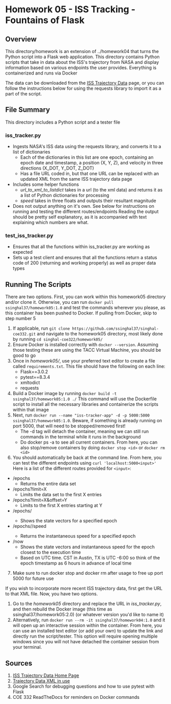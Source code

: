 # Homework 05 - ISS Tracking - Fountains of Flask

## Overview
This directory/homework is an extension of ../homework04 that turns the Python script into a Flask web application. This directory contains Python scripts that take in data about the ISS's trajectory from NASA and display information based on various endpoints the user provides. Everything is containerized and runs via Docker

The data can be downloaded from the [ISS Trajectory Data](https://spotthestation.nasa.gov/trajectory_data.cfm) page, or you can follow the instructions below for using the requests library to import it as a part of the script.

## File Summary
This directory includes a Python script and a tester file
### iss\_tracker.py
- Ingests NASA's ISS data using the requests library, and converts it to a list of dictionaries
    - Each of the dictionaries in this list are one epoch, containing an epoch date and timestamp, a position (X, Y, Z), and velocity in three directions (X_DOT, Y_DOT, Z_DOT)
    - Has a file URL coded in, but that one URL can be replaced with an updated XML from the same ISS trajectory data page
- Includes some helper functions
    - *url\_to\_xml\_to\_listdict* takes in a url (to the xml data) and returns it as a list of Python dictionaries for processing
    - *speed* takes in three floats and outputs their resultant magnitude
- Does not output anything on it's own. See below for instructions on running and testing the different routes/endpoints
    Reading the output should be pretty self explanatory, as it is accompanied with text explaining which numbers are what.

### test\_iss\_tracker.py
- Ensures that all the functions within iss\_tracker.py are working as expected
- Sets up a test client and ensures that all the functions return a status code of 200 (returning and working properly) as well as proper data types


## Running The Scripts

There are two options. First, you can work within this homework05 directory and/or clone it. Otherwise, you can run `docker pull ssinghal37/homework05:1.0` and test the commands wherever you please, as this container has been pushed to Docker. If pulling from Docker, skip to step number 5

1. If applicable, run `git clone https://github.com/ssinghal37/singhal-coe332.git` and navigate to the homework05 directory, most likely done by running `cd singhal-coe322/homework05/`
2. Ensure Docker is installed correctly with `docker --version`. Assuming those testing these are using the TACC Virtual Machine, you should be good to go
3. Once in *homework05/*, use your preferred text editor to create a file called `requirements.txt`. This file should have the following on each line:
    - Flask==3.0.2
    - pytest==8.3.4
    - xmltodict
    - requests
4. Build a Docker image by running `docker build -t ssinghal37/homework05:1.0 ./` This command will use the Dockerfile script to install all the necessary libraries and containerize the scripts within that image
5. Next, run `docker run --name "iss-tracker-app" -d -p 5000:5000 ssinghal37/homework05:1.0`. Beware, if something is already running on port 5000, that will need to be stopped/removed first!
    - The -d tag will detach the container, meaning we can still run commands in the terminal while it runs in the background
    - Do docker ps -a to see all current containers. From here, you can also stop/remove containers by doing `docker stop <id>` or `docker rm <id>`
6. You should automatically be back at the command line. From here, you can test the different endpoints using `curl 'localhost:5000<input>'`
Here is a list of the different routes provided for `<input>`:
- /epochs
    - Returns the entire data set
- /epochs?limit=X
    - Limits the data set to the first X entries
- /epochs?limit=X&offset=Y
    - Limits to the first X entries starting at Y
- /epochs/<epoch>
    - Shows the state vectors for a specified epoch
- /epochs/<epoch>/speed
    - Returns the instantaneous speed for a specified epoch
- /now
    - Shows the state vectors and instantaneous speed for the epoch closest to the execution time
    - Based on UTC time. CST in Austin, TX is UTC -6:00 so think of the epoch timestamp as 6 hours in advance of local time
7. Make sure to run docker stop and docker rm after usage to free up port 5000 for future use

If you wish to incorporate more recent ISS trajectory data, first get the URL to that XML file. Now, you have two options.
1. Go to the *homework05* directory and replace the URL in *iss_tracker.py*, and then rebuild the Docker image (this time as ssinghal37/homework05:2.0) (or whatever version you'd like to name it)
2. Alternatively, run `docker run --rm -it ssinghal37/homework04:1.0` and it will open up an interactive session within the container. From here, you can use an installed text editor (or add your own) to update the link and directly run the script/tester. This option will require opening multiple windows since you will not have detached the container session from your terminal. 
    

## Sources

1. [ISS Trajectory Data Home Page](https://spotthestation.nasa.gov/trajectory_data.cfm)
2. [Trajectory Data XML in use](https://nasa-public-data.s3.amazonaws.com/iss-coords/current/ISS\_OEM/ISS.OEM\_J2K\_EPH.xml)
3. Google Search for debugging questions and how to use pytest with Flask
4. COE 332 ReadTheDocs for reminders on Docker commands

